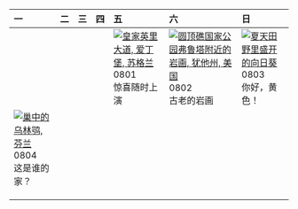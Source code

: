 | 一                                                                                                                                                                              | 二   | 三   | 四   | 五                                                                                                                                                                                              | 六                                                                                                                                                                                                         | 日                                                                                                                                                                                       |
|:-------------------------------------------------------------------------------------------------------------------------------------------------------------------------------|:----|:----|:----|:-----------------------------------------------------------------------------------------------------------------------------------------------------------------------------------------------|:----------------------------------------------------------------------------------------------------------------------------------------------------------------------------------------------------------|:----------------------------------------------------------------------------------------------------------------------------------------------------------------------------------------|
|                                                                                                                                                                                |     |     |     | [![](https://www.bing.com/th?id=OHR.EdinburghFringe_ZH-CN5243292664_320x240.jpg "皇家英里大道, 爱丁堡, 苏格兰")](https://www.bing.com/th?id=OHR.EdinburghFringe_ZH-CN5243292664_UHD.jpg)<br>0801<br>惊喜随时上演 | [![](https://www.bing.com/th?id=OHR.FruitaPetroglyphs_ZH-CN5423905955_320x240.jpg "圆顶礁国家公园弗鲁塔附近的岩画, 犹他州, 美国")](https://www.bing.com/th?id=OHR.FruitaPetroglyphs_ZH-CN5423905955_UHD.jpg)<br>0802<br>古老的岩画 | [![](https://www.bing.com/th?id=OHR.HappySunflower_ZH-CN5840993161_320x240.jpg "夏天田野里盛开的向日葵")](https://www.bing.com/th?id=OHR.HappySunflower_ZH-CN5840993161_UHD.jpg)<br>0803<br>你好，黄色！ |
| [![](https://www.bing.com/th?id=OHR.LaplandOwl_ZH-CN6070251232_320x240.jpg "巢中的乌林鸮, 芬兰")](https://www.bing.com/th?id=OHR.LaplandOwl_ZH-CN6070251232_UHD.jpg)<br>0804<br>这是谁的家？ |     |     |     |                                                                                                                                                                                                |                                                                                                                                                                                                           |                                                                                                                                                                                         |
|                                                                                                                                                                                |     |     |     |                                                                                                                                                                                                |                                                                                                                                                                                                           |                                                                                                                                                                                         |
|                                                                                                                                                                                |     |     |     |                                                                                                                                                                                                |                                                                                                                                                                                                           |                                                                                                                                                                                         |
|                                                                                                                                                                                |     |     |     |                                                                                                                                                                                                |                                                                                                                                                                                                           |                                                                                                                                                                                         |